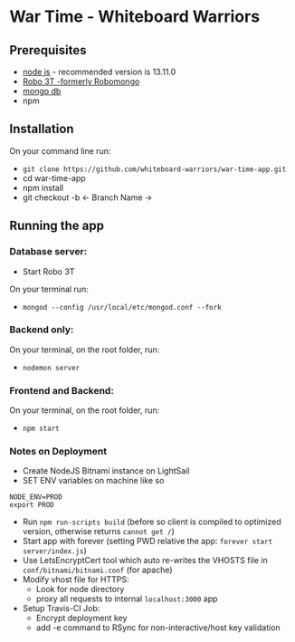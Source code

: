 # War Time - Whiteboard Warriors

## Prerequisites

-   [node js](https://nodejs.org/en/) - recommended version is 13.11.0
-   [Robo 3T -formerly Robomongo](https://robomongo.org/download)
-   [mongo db](https://docs.mongodb.com/manual/installation/)
-   npm

## Installation

On your command line run:

-   `git clone https://github.com/whiteboard-warriors/war-time-app.git`
-   cd war-time-app
-   npm install
-   git checkout -b <- Branch Name ->

## Running the app

### Database server:

-   Start Robo 3T

On your terminal run:

-   `mongod --config /usr/local/etc/mongod.conf --fork`

### Backend only:

On your terminal, on the root folder, run:

-   `nodemon server`

### Frontend and Backend:

On your terminal, on the root folder, run:

-   `npm start`

### Notes on Deployment

- Create NodeJS Bitnami instance on LightSail
- SET ENV variables on machine like so
```
NODE_ENV=PROD
export PROD
```
- Run `npm run-scripts build` (before so client is compiled to optimized version, otherwise returns `cannot get /`)
- Start app with forever (setting PWD relative the app: `forever start server/index.js`)
- Use LetsEncryptCert tool which auto re-writes the VHOSTS file in `conf/bitnami/bitnami.conf` (for apache)
- Modify vhost file for HTTPS:
  - Look for node directory 
  - proxy all requests to internal `localhost:3000` app
- Setup Travis-CI Job:
  - Encrypt deployment key
  - add -e command to RSync for non-interactive/host key validation
